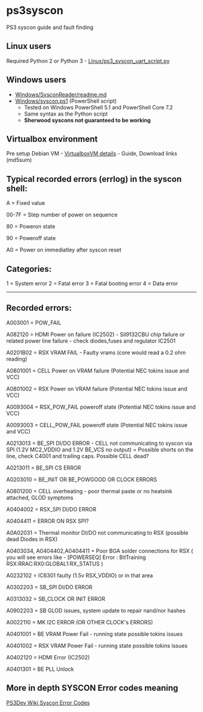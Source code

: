 # ps3syscon
PS3 syscon guide and fault finding

## Linux users  
Required Python 2 or Python 3 - [Linux/ps3_syscon_uart_script.py](/Linux/ps3_syscon_uart_script.py)

## Windows users 
  - [Windows/SysconReader/readme.md](/Windows/SysconReader/readme.md)
  - [Windows/syscon.ps1](Windows/syscon.ps1) (PowerShell script)
    - Tested on Windows PowerShell 5.1 and PowerShell Core 7.2
    - Same syntax as the Python script
    - **Sherwood syscons not guaranteed to be working**

## Virtualbox environment

Pre setup Debian VM - [VirtualboxVM details](/VirtualboxVM/README.md) - Guide, Download links (md5sum)

## Typical recorded errors (errlog) in the syscon shell:

A = Fixed value

00-7F = Step number of power on sequence

80 = Poweron state

90 = Poweroff state

A0 = Power on immediatley after syscon reset

## Categories:

1 = System error
2 = Fatal error
3 = Fatal booting error
4 = Data error

------------------------------------------------

## Recorded errors:

A003001 = POW_FAIL

A082120 = HDMI Power on failure (IC2502) - Sil9132CBU chip failure or related power line failure - check diodes,fuses and regulator IC2501

A0201B02 = RSX VRAM FAIL - Faulty vrams (core would read a 0.2 ohm reading)

A0801001 = CELL Power on VRAM failure (Potential NEC tokins issue and VCC)

A0801002 = RSX Power on VRAM failure (Potential NEC tokins issue and VCC)

A0093004 = RSX_POW_FAIL poweroff state (Potential NEC tokins issue and VCC)

A0093003 = CELL_POW_FAIL poweroff state (Potential NEC tokins issue and VCC)

A0213013 = BE_SPI DI/DO ERROR - CELL not communicating to syscon via SPI (1.2V MC2_VDDIO and 1.2V BE_VCS no output) = Possible shorts on the line, check C4001 and trailing caps. Possible CELL dead?

A0213011 =  BE_SPI CS ERROR

A0203010 = BE_INIT OR BE_POWGOOD OR CLOCK ERRORS

A0801200 = CELL overheating - poor thermal paste or no heatsink attached, GLOD symptoms

A0404002 = RSX_SPI DI/DO ERROR

A0404411 = ERROR ON RSX SPI?

A0A02031 = Thermal monitor DI/DO not communicating to RSX (possible dead Diodes in RSX)

A0403034, A0404402,A0404411 = Poor BGA solder connections for RSX ( you will see errors like - [POWERSEQ] Error : BitTraining RSX:RRAC:RX0:GLOBAL1:RX_STATUS )

A0232102 = IC6301 faulty (1.5v RSX_VDDIO) or in that area

A0302203 = SB_SPI DI/DO ERROR

A0313032 = SB_CLOCK OR INIT ERROR

A0902203 = SB GLOD issues, system update to repair nand/nor hashes

A0022110 = MK I2C ERROR (OR OTHER CLOCK's ERRORS)

A0401001 = BE VRAM Power Fail - running state possible tokins issues

A0401002 = RSX VRAM Power Fail - running state possible tokins issues

A0402120 = HDMI Error (IC2502)

A0401301 = BE PLL Unlock

## More in depth SYSCON Error codes meaning
[PS3Dev Wiki Syscon Error Codes](https://www.psdevwiki.com/ps3/Syscon_Error_Codes)
